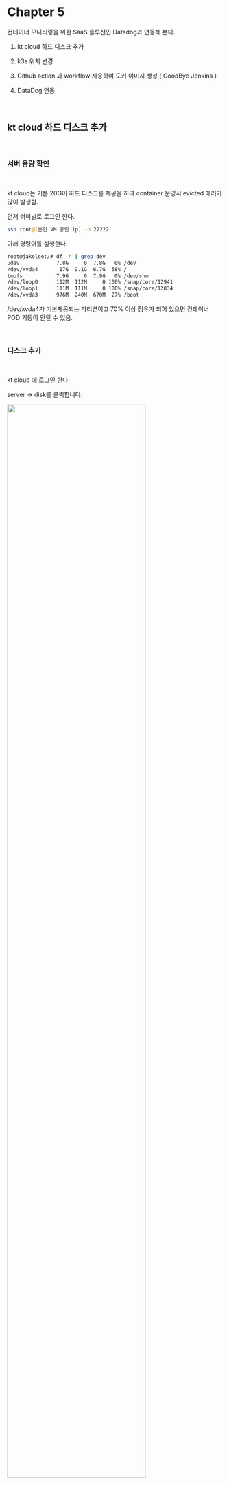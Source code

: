 # Chapter 5 
   
컨테이너 모니티링을 위한 SaaS 솔루션인 Datadog과 연동해 본다.  

1. kt cloud 하드 디스크 추가

2. k3s 위치 변경

3. Github action 과 workflow 사용하여 도커 이미지 생성 ( GoodBye Jenkins )

4. DataDog 연동


 
<br/>

##  kt cloud 하드 디스크 추가

<br/>

### 서버 용량 확인 

<br/>

kt cloud는 기본 20G이 하드 디스크를 제공을 하여 container 운영시 evicted 
에러가 많이 발생함.  

먼저 터미널로 로그인 한다.  

```bash
ssh root@(본인 VM 공인 ip) -p 22222
``` 

아래 명령어를 실행한다.  

```bash
root@jakelee:/# df -h | grep dev
udev            7.8G     0  7.8G   0% /dev
/dev/xvda4       17G  9.1G  6.7G  58% /
tmpfs           7.9G     0  7.9G   0% /dev/shm
/dev/loop0      112M  112M     0 100% /snap/core/12941
/dev/loop1      111M  111M     0 100% /snap/core/12834
/dev/xvda3      976M  240M  670M  27% /boot
```

/dev/xvda4가 기본제공되는 파티션이고 70% 이상 점유가 되어 있으면 컨테이너 POD 기동이 안될 수 있음.  

<br/>

### 디스크 추가  

<br/>

kt cloud 에 로그인 한다.    

server -> disk를 클릭합니다.  


<img src="./assets/disk_add1.png" style="width: 80%; height: auto;"/>   

create disk 를 클릭합니다.

<img src="./assets/disk_add2.png" style="width: 80%; height: auto;"/>   

아래와 같이 값을 선택합니다.  

- zone : KOR-Seoul M2 ( 현재 교육 환경은  M2 zone에 설치 )
- name : host 이름과 같이 설정 ( 식별을 편하게 하기 위함 )
- product : SSD ( 빠른 성능 )
- size : 50G 

launch 버튼을 클릭하여 디스크를 생성하며 약간의 시간 소요.

<img src="./assets/disk_add3.png" style="width: 80%; height: auto;"/>   

state 상태가 Release라고 나오며 붉은색으로 표시됨. 이것은 아직 서버에 디스크가 연결 되지 않았다는 의미.  

<img src="./assets/disk_add4.png" style="width: 80%; height: auto;"/>   

connect 버튼을 클릭을 하면 연결할 서버가 나오고 원하는 대상 서버를 선택합니다.  

<img src="./assets/disk_add5.png" style="width: 80%; height: auto;"/>   

아래 메시지가 나오면 ok를 클릭합니다. 

<img src="./assets/disk_add6.png" style="width: 60%; height: auto;"/>   

완료가 되면 status가 connect 로 나오고 kt cloud 에서는 해야 할 일은 완료 되었습니다.   

<img src="./assets/disk_add7.png" style="width: 80%; height: auto;"/>   

<br/>

### 디스크 붙이기 

<br/>

터미널로 로그인 한다.  

```bash
ssh root@(본인 VM 공인 ip) -p 22222
```  
아래 명령어를 실행한다.  

```bash
root@jakelee:/# fdisk -l
```

<img src="./assets/disk_add_fdisk.png" style="width: 80%; height: auto;"/>   

/dev/xvdb 라는 디스크가 추가 된걸 확인 할수 있습니다.  

위에서 확인한 디바이스 파티션의 포맷을 진행합니다. ( 리눅스 파티션 ext4 )

```bash
root@jakelee:/# mkfs.ext4 /dev/xvdb
```  

포맷이 완료되면 UUID를 확인할 수 있습니다.   위에서도 보이지만 아래의 명령어를 통해서도 UUID를 확인할 수 있습니다.  

```bash
root@jakelee:/# blkid
/dev/xvdb: UUID="f7f5fb33-80f0-4eda-b103-4be9b6aa070e" TYPE="ext4"
/dev/xvda2: UUID="2feb6a8f-952a-4b49-9e39-03b712dc75d3" TYPE="swap" PARTUUID="94574b76-926a-4d85-b78c-f370c646afd9"
/dev/xvda3: UUID="2cab3d8f-b495-43a2-9ea4-db1a02bce959" TYPE="ext4" PARTUUID="375daaec-397a-4545-a75a-6ab586eed954"
/dev/xvda4: UUID="89a01c64-beb2-4de2-bd8b-7aa7146e41ee" TYPE="ext4" PARTUUID="25f58f5f-6d2a-4c4b-96e9-f8345dcf4d16"
/dev/loop0: TYPE="squashfs"
/dev/loop1: TYPE="squashfs"
/dev/xvda1: PARTUUID="6eb8e524-4b89-4dfc-9d73-d259d395f4ac"
```  

이제 디스크를 사용하기 위해 마운트 할 차례입니다. 먼저 마운트 할 대상 폴더를 만들어줍니다.  

```bash
root@jakelee:/# mkdir -p /data
```  

자동 마운트를 위해 마운트 정보를 /etc/fstab 파일에 추가합니다.  

```bash
root@jakelee:/# vi /etc/fstab
```  

이제 마운트를 적용합니다.  

```bash
root@jakelee:/# mount -a
```  

<img src="./assets/disk_mount.png" style="width: 80%; height: auto;"/>   

아래 명령어를 실행하여 /data 마운트 포인트가 생성된걸 확인합니다.  

```bash
root@jakelee:/# df -h | grep dev
udev            7.8G     0  7.8G   0% /dev
/dev/xvda4       17G  9.1G  6.7G  58% /
tmpfs           7.9G     0  7.9G   0% /dev/shm
/dev/loop0      112M  112M     0 100% /snap/core/12941
/dev/loop1      111M  111M     0 100% /snap/core/12834
/dev/xvdb        49G     0   49G   0% /data
/dev/xvda3      976M  240M  670M  27% /boot
```  

<br/>

##  k3s 위치 변경

<br/>

### k3s 신규 폴더 생성 

<br/>

먼저 /var/lib/rancher를 /data 폴더에 복사합니다.  

```
cp -rp /var/lib/rancher /data
```  

rancher폴더가 생성된 것을 확인 할 수 있습니다.  
```
root@jakelee:/# ls /data
rancher
```  

<br/>

### k3s 위치 변경

<br/>

k3s 서비스의 시작 위치를 확인하기 위해 아래 명령어를 실행합니다.    

```bash
root@jakelee:/# systemctl status k3s
● k3s.service - Lightweight Kubernetes
   Loaded: loaded (/etc/systemd/system/k3s.service; enabled; vendor preset: enabled)
   Active: active (running) since Sat 2022-04-30 12:04:31 KST; 22h ago
     Docs: https://k3s.io
  Process: 989 ExecStartPre=/sbin/modprobe overlay (code=exited, status=0/SUCCESS)
  Process: 978 ExecStartPre=/sbin/modprobe br_netfilter (code=exited, status=0/SUCCESS)
  Process: 956 ExecStartPre=/bin/sh -xc ! /usr/bin/systemctl is-enabled --quiet nm-cloud-setup.serv
 Main PID: 990 (k3s-server)
    Tasks: 506
```  

서비스 위치는 /etc/systemd/system/k3s.service 이란 것을 확인 할 수 있고  
vi 에디터로 /etc/systemd/system/k3s.service 를 수정합니다.  

ExecStart 구문에서 --data-dir=/data/rancher/k3s 를 추가합니다.


```bash
# before
ExecStart=/usr/local/bin/k3s \
    server  \
        '--tls-san' \
        '210.106.105.165' \

# after
ExecStart=/usr/local/bin/k3s \
    server \
        '--data-dir=/data/rancher/k3s' \
        '--tls-san' \
        '210.106.105.165' \

```  

시스템 데몬과 k3s를 재기동 합니다.  

```bash
systemctl daemon-reload 
systemctl restart k3s
```  

정상기동을 확인합니다.   

```bash
systemctl status k3s
```  

신규 파티션 ( /dev/xvdb )에 disk가 사용되는지 확인 합니다.

```bash
root@jakelee:/# df -h | grep dev
udev            7.8G     0  7.8G   0% /dev
/dev/xvda4       17G  9.0G  6.8G  58% /
tmpfs           7.9G     0  7.9G   0% /dev/shm
/dev/loop0      112M  112M     0 100% /snap/core/12941
/dev/loop1      111M  111M     0 100% /snap/core/12834
/dev/xvdb        49G  6.5G   41G  14% /data
/dev/xvda3      976M  240M  670M  27% /boot
```  

k3s 에서 evicted 된 pod를 정리한다.   
아래 명령어를 실행하면 Pod가 재기동 된다.    

```bash
kubectl drain --delete-emptydir-data --ignore-daemonsets --force < node 이름 > && kubectl uncordon < node 이름 >
```

```bash
root@jakelee:~# kubectl drain --delete-emptydir-data --ignore-daemonsets --force jakelee && kubectl uncordon jakelee
node/jakelee cordoned
WARNING: ignoring DaemonSet-managed Pods: monitoring/prometheus-prometheus-node-exporter-2dgkh, kube-system/svclb-traefik-ppwjm, default/my-datadog-5vtk6
evicting pod kube-system/local-path-provisioner-84bb864455-gsm9c
argocd-applicationset-controller-66689cbf4b-czwx7
evicting pod monitoring/prometheus-grafana-75898f6f7b-bwgd6
I0501 20:52:09.033684   24024 request.go:665] Waited for 1.000050949s due to client-side throttling, not priority and fairness, request: POST:https://127.0.0.1:6443/api/v1/namespaces/monitoring/pods/alertmanager-prometheus-kube-prometheus-alertmanager-0/eviction
pod/argocd-notifications-controller-5f8c5d6fc5-7sr85 evicted
pod/argocd-server-5bbd4cfc66-rhwpj evicted
pod/coredns-96cc4f57d-jwlxm evicted
kube-prometheus-operator-85bcb96fcb-jfql6 evicted
pod/prometheus-prometheus-kube-prometheus-prometheus-0 evicted
pod/alertmanager-prometheus-kube-prometheus-alertmanager-0 evicted
I0501 20:52:19.187060   24024 request.go:665] Waited for 3.595956327s due to client-side throttling, not priority and fairness, request: GET:https://127.0.0.1:6443/api/v1/namespaces/dev/pods/dev-edu6-cc658fb7b-dr7mw
pod/mynginx-69d586ff67-m284g evicted
pod/prometheus-kube-state-metrics-77698656df-c6jl2 evicted
pod/dev-edu6-cc658fb7b-zm4dh evicted
node/jakelee evicted
node/jakelee uncordoned
```  

disk full 이 발생한 경우는 아래 명령어를 사용하여 disk-pressure- 관련 메시지를 확인한다.  

```bash
kubectl describe node < node 명 >
```  

taint 명령어를 사용하여 해당 node를 untaint 하여  pod 가 schedule 되게 한다.   

```bash  
kubectl taint nodes jakelee node.kubernetes.io/disk-pressure- 
```  

<br/>

##  Github action 과 worlflow 사용하여 도커 이미지 생성 ( Goodbye Jenkins )

<br/>

### GitHub Package

<br/>

github 에서도 Packages 라는 이름으로 도커 레지스트리를 기능을 지원한다.  
현재 private은 500 메가 까지는 제공을 하고 있다.  

docker 이미지 이름은 앞에 ghcr.io가 붙는다.  
github의 본인 계정으로 이동하면 packages tab을 볼수 있다.  

<img src="./assets/github_package.png" style="width: 80%; height: auto;"/>  

<br/>

### GitHub Docker 이미지 빌드 후 github package 에 push 

<br/>

우리가 그동안 Jenkins 를 통하여 Docker Build 를 수행 했지만 이제는
Github의 Action , workflow 기능을 이용하여 빌드를 수행해본다.   

<br/>

https://github.com/shclub/edu7 를 본인의 github에 fork 한다.  

Actions tab 을 클릭한다.  

<img src="./assets/github_action1.png" style="width: 80%; height: auto;"/>  

템플릿 목록이 나오고 먼저 Github package 에  push 하기 위해서 Publish Docker Container Template을 선택한다.  
configure 를 클릭한다.  

<img src="./assets/github_action_template.png" style="width: 80%; height: auto;"/>  

docker-publish.yml 화일이 아래 처럼 생기고 schedule 부분의 2개 라인만
주석 처리하고 Start commit을 클릭한다.  

<img src="./assets/github_action3.png" style="width: 100%; height: auto;"/>  

./github/workflows 폴더가 생성이 되고 docker-publish.yml 화일이 생성 된것을 확인 할수 있다.  

<img src="./assets/github_action4.png" style="width: 100%; height: auto;"/>  

다시 Actions Tab을 클릭한다.  
Docker 라는 workflow 가 생성이되고 오른편에 pipeline 이 실행 되고 있는것을  확인할 수있다.  

<img src="./assets/github_action5.png" style="width: 100%; height: auto;"/>  

정상적으로 수행이되면 파란색으로 아이콘이 변경이되고 에러가 발생하면 붉은색으로 나온다.  

<img src="./assets/github_action6.png" style="width: 100%; height: auto;"/>  

해당 파이프라인 클릭 ( create  Docker-publish.yml ) 하면 빌드 화면으로 넘어가고 Build를 클릭하면 오른편에 파이프라인 세부 로그를 볼 수있다.  

<img src="./assets/github_action7.png" style="width: 100%; height: auto;"/>  

생성된 빌드 이미지를 보기 위해서는 본인 계정을 클릭한다.  

<img src="./assets/github_action8.png" style="width: 100%; height: auto;"/>  

repository에서도 오른편에서 package 를 통해 확인 할 수도 있다.  

<img src="./assets/github_action8-1.png" style="width: 100%; height: auto;"/>  

Packages를 클릭하면 신규로 생성된 도커 이미지를 확인 할 수 있다.  

<img src="./assets/github_action9.png" style="width: 100%; height: auto;"/>  

해당 도커 이미지를 클릭하면 docker pull을 위한 도커 이미지를 명령어를 확인 할 수 있고 오른편에는
package를 설정할수 있다.  

기본 설정은 public 이다.  

<img src="./assets/github_action10.png" style="width: 100%; height: auto;"/>  

생성된 도커를  터미널 창에서 아래와 같이 실행한다.  
기본 tag는 master 이다.  


```bash
root@jakelee:~# docker run ghcr.io/shclub/edu7:master
 * Serving Flask app 'app' (lazy loading)
 * Environment: production
   WARNING: This is a development server. Do not use it in a production deployment.
   Use a production WSGI server instead.
 * Debug mode: off
 * Running on all addresses (0.0.0.0)
   WARNING: This is a development server. Do not use it in a production deployment.
 * Running on http://127.0.0.1:5000
 * Running on http://172.17.0.2:5000 (Press CTRL+C to quit)
 ```  

  
<br/>

### GitHub Docker 이미지 빌드 후 docker hub  에 push 

<br/>

GitHub package 가 아닌 Docker hub 에 push 해본다.  

Actions Tab으로 이동하여 New workflow를 클릭한다.  

<img src="./assets/github_action11.png" style="width: 100%; height: auto;"/>  

root 폴더의 docker-hub-publish.yml 화일을 내용을 복사한다.  
아래와 같이 생성이 되면 화일명을 docker-hub-publish.yml로 변경을 하고 image 이름을 원하는 이름으로 변경한다.  

<img src="./assets/github_action12.png" style="width: 100%; height: auto;"/>  

start commit 버튼을 클릭하면 화일이 신규로 생긴것을 확인할 수가 있고  빌드가 수행이 된다.  

<img src="./assets/github_action13.png" style="width: 100%; height: auto;"/>  

Actions Tab 으로 이동하면 Publish Docker image 가 생성이 되고 빌드 파이프 라인이 성공 1개 에러 1개가 발생 한 것을 확인 할 수 있다.  

<img src="./assets/github_action14.png" style="width: 100%; height: auto;"/>  

에러를 클릭하면 세부 파이프라인 창으로 이동을 하고 오른편 화면에 에러가 난 곳을 확장 하여 에러메시지를
 확인한다.  

에러 메시지는  Github Repository (edu7)에 도커 허브 credential을 만들지 않아서 발생한 에러이다.

<img src="./assets/github_action15.png" style="width: 100%; height: auto;"/>  

도커 허브 Credential을 만들기 위해서 setting -> secret 으로 이동하여 Action을 클릭한다.  

<img src="./assets/github_action_docker1.png" style="width: 100%; height: auto;"/>  

New Repository Secret를 클릭한다.  

<img src="./assets/github_action_docker2.png" style="width: 100%; height: auto;"/>  

docker-hub-publish.yml 에 생성한 것처럼 설정을 한다.   

```bash
with:
          username: ${{ secrets.DOCKER_USERNAME }}
          password: ${{ secrets.DOCKER_PASSWORD }}
```

아래와 같이 secret을 생성한다.  

<img src="./assets/github_action_docker3.png" style="width: 100%; height: auto;"/>   

2개의 secret이 생성된 것을 확인 할수 있다.  

<img src="./assets/github_action_docker4.png" style="width: 100%; height: auto;"/>   

Actions Tab 으로 이동하여 Publish Docker image 를 선택하고 에러난 화면을 클릭하여 세부 파이프라인 창으로 이동한다.  

<img src="./assets/github_action_docker5.png" style="width: 100%; height: auto;"/>  

오른쪽 상단에 Re-run failed job을 선택한다.  

<img src="./assets/github_action_docker6.png" style="width: 100%; height: auto;"/>  

Re-run jobs를 클릭한다.  

<img src="./assets/github_action_docker7.png" style="width: 100%; height: auto;"/>  

다시 파이프라인을 재실행을 한다.  

<img src="./assets/github_action_docker8.png" style="width: 100%; height: auto;"/>  

성공으로 빌드 된것을 확인 할 수 있다.  

<img src="./assets/github_action_docker9.png" style="width: 100%; height: auto;"/>  

도커 허브로 이동하여 생성된 이미지를 확인한다.  

<img src="./assets/github_action_docker10.png" style="width: 100%; height: auto;"/>  


<br/>

### 수동으로 Actions workflow 실행 

<br/>

workflow는 schedule 또는 event trigger를 통해서 동작을 하지만 수동으로 원할때만 빌드 할수 있도록 구성을 할 수 있다. 

<br/>

docker-hub-publish.yml 화엘에서 on 아래에 아래와 같이 추가해 준다.  
기존의 값은 주석 처리한다.  

```bash
on:      
  workflow_dispatch:
    inputs:
      name:
        description: "TAG"
        required: true
        default: "master"
#  schedule:
#    - cron: '25 2 * * *'
#  push:
#    branches: [ master ]
#    # Publish semver tags as releases.
#    tags: [ 'v*.*.*' ]
#  pull_request:
#    branches: [ master ]
```  

Commit을 하고 Actions Tab으로 이동하면 아래와 같이 Run workflow 버튼이 생성된 것을 확인 할 수 있다.  

버튼을 클릭하면 설정한 Input 값이 나오고 Run을 하면 실행이 된다.  

<img src="./assets/github_action_manual.png" style="width: 80%; height: auto;"/>  


##  DataDog 연동

<br/>

SaaS 형 All-In-One 모니터링 솔루션인 DataDog과 연동합니다.
### 가입하기

<br/>

브라우저에서 https://www.datadoghq.com/ 로 이동한후 Free Trial을 클릭합니다. 

무료 계정은 14일간 사용이 가능하다.  

처음에 나오는 항목은 datadog 서버의 위치를 선택하게 되며 이번 예제는 US5를 기준으로 설명합니다.  

<img src="./assets/datadog_signup.png" style="width: 80%; height: auto;"/>  

가입 완료 후 로그인을 할때 서버위치를 선택하고 로그인 합니다. ( US5 선택 )  

<img src="./assets/datadog_select_zone.png" style="width: 80%; height: auto;"/>  

Agent Setup 화면이 나오면 왼쪽 상단의 Dog 아이콘을 클릭합니다.  

<img src="./assets/datadog_home.png" style="width: 80%; height: auto;"/> 

DataDog과 연동하기 위해서는 API / APP Key가 필요합니다.  

먼저 기 생성된 API key 와 APP Key를 생성 하기 위해서  왼쪽 하단의 계정을 클릭하고 Organization Setting을 클릭합니다.  

<img src="./assets/datadog_apikey_find1.png" style="width: 80%; height: auto;"/> 

API Keys를 클릭합니다.  
<img src="./assets/datadog_apikey_find2.png" style="width: 80%; height: auto;"/> 

APK Key를 클릭하면 오른쪽 화면에 Key라는 값을 확인 할 수 있습니다.  

<img src="./assets/datadog_apikey_find3.png" style="width: 80%; height: auto;"/> 

Key 가 있는 라인을 클릭하면 화면이 Pop-up이 되고 Copy 버튼을 클릭하여 key를 복사합니다.  

<img src="./assets/datadog_apikey_find4.png" style="width: 80%; height: auto;"/>   

API Key는 하나가 기본적으로 생성이 되지만 APP Key는 직접 생성해야 합니다.  

Application Keys를 선택하고 New Key를 클릭합니다.  

<img src="./assets/datadog_appkey1.png" style="width: 80%; height: auto;"/>   

Name는 원하는 값을 입력하고 Create key 버튼을 클릭합니다.  

<img src="./assets/datadog_appkey2.png" style="width: 80%; height: auto;"/> 

APP key가 생성되고  Copy key 버튼을 클릭하여 APP Key를 저장합니다.  
 
<img src="./assets/datadog_appkey3.png" style="width: 80%; height: auto;"/> 

<br/>

###  Agent 설정

<br/>

이제 kubernetes 모니터링을 위해서 DataDog Agent 를 설치합니다.  

먼저 터미널로 로그인 한다.  

```bash
ssh root@(본인 VM 공인 ip) -p 22222
``` 

github이 본인 계정의 edu7 repository에서 datadog-values.yaml 을 복사하여 서버에 같은 이름으로 화일을 생성합니다.  

```bash 
root@jakelee:~# ls datadog-values.yaml
datadog-values.yaml
```  

vi에디터로 화일을 열고 API Key와  APP Key를 본인의 것으로 수정합니다.  
site 정보는 us5로 되어 있고 clusterName은 원하는 것으로 변경하면 됩니다.  

```bash 
datadog:
  site: us5.datadoghq.com
  apiKey: f007473b3e34cc378d7c3fc83bce6c65
  appKey: c230ae82f285af1742bd1aa46a32140381180bd6
  # If not using secrets, then use apiKey and appKey instead
  #apiKeyExistingSecret: datadog-secret
  #appKeyExistingSecret: datadog-secret
  clusterName: default
```  

kt cloud는 kernel 버전이 낮아 아래 옵션을 true로 설정하면 에러가 발생하여 false로 설정한다.  

```
systemProbe:
    enableTCPQueueLength: false
```  

datadog namespace를 생성합니다.   

```bash
root@jakelee:~# kubectl create namespace datadog
namespace/datadog created
```  

secret 형식으로 api key 와 app key를 사용하기 위해서는 secret 를 생성합니다.  


```bash
kubectl create secret generic datadog-secrets --from-literal api-key=<본인 api key> --from-literal app-key=<본인 app key>  
```
실제 예  

```bash
kubectl create secret generic datadog-secrets --from-literal api-key=f007473b3e34cc378d7c3fc83bce6c65 --from-literal app-key=c230ae82f285af1742bd1aa46a32140381180bd6 -n data dog
```

helm repository를 추가 합니다.  

```bash
helm repo add datadog https://helm.datadoghq.com
```  

helm 차트의 최신 버전을 가져 옵니다.    

```bash
helm repo update
```  

진행하기 전에 아래 명령어를 먼저 수행한다.  

```bash
export KUBECONFIG=/etc/rancher/k3s/k3s.yaml
```  

반복 작업을 하지 않기 위해 아래와 같이 실행한다.

```bash
# /etc/profile을 vi 에디터로 오픈한다.
vi /etc/profile
# 아래 구문을 추가하고 저장한다.
export KUBECONFIG=/etc/rancher/k3s/k3s.yaml
#  수정된 값을 적용한다.
source /etc/profile
```  

helm (버전 3.x) 을 사용하여 Datadog Agent 를 deploy 합니다.  

```bash
helm install -f datadog-values.yaml my-datadog datadog/datadog -n datadog
```  

정상적으로 배포가 되었는지 pod를 조회해 본다.  

```bash
root@jakelee:~# kubectl get po -n datadog
NAME                                            READY   STATUS    RESTARTS   AGE
my-datadog-5vtk6                                3/3     Running   0          34h
my-datadog-kube-state-metrics-f9c786668-gmkfg   1/1     Running   0          168m
my-datadog-cluster-agent-77fb7d877c-n4d8v       1/1     Running   0          168m
```  

web browser의 data dog에서 Infrastructure -> Infrastructure List로 이동한다.  

<img src="./assets/datadog_infra_list.png" style="width: 80%; height: auto;"/>  

Agent가 잘 작동하면 우리가 설정한 서버이름과 정보가 보인다.  

<img src="./assets/datadog_infra_server.png" style="width: 80%; height: auto;"/>   

<br/>

서버 Metric 정보도 확인 할수 있다.  

<img src="./assets/datadog_infra_server_detail.png" style="width: 80%; height: auto;"/>   

Cluster Agent를 설정하였기 때문에 kubernetes의 container 정보를 확인 할 수도 있다.  

<img src="./assets/datadog_infra_server_container.png" style="width: 80%; height: auto;"/>

live container 를 클릭하면 좀더 자세한 k8s 컨테이너 정보를 실시간으로 확인 할 수 있다.  

<img src="./assets/datadog_k8s_container.png" style="width: 80%; height: auto;"/>  

실시간 정보 이외에도 위 상단의 prev 버튼으로 과거의 metric 정보도 확인 할 수 있다.  

<img src="./assets/datadog_k8s_container_prev.png" style="width: 80%; height: auto;"/>

<br/>

###  Log / Trace 설정

<br/>

인프라 Metric은 위에서 처럼 Agent를 설치하면 되지만 Application의 Log 와 Trace를 위해서는 별도 설정이 필요하다.   

구성은 다음과 같다.   

<img src="./assets/datadog_dogstatsd.png" style="width: 80%; height: auto;"/>  

<br/>

APM -> Docs 메뉴로 이동한다.  

<img src="./assets/datadog_docs1.png" style="width: 80%; height: auto;"/>  

Container Based -> Kubernetes -> Helm Chart -> Python을 선택한다.  

<img src="./assets/datadog_docs2.png" style="width: 80%; height: auto;"/>  

Agenst Setup은 이미 완료 했기 때문에 Configure your application container for APM 으로 이동한다.  

오른쪽 메뉴를 다 체크를 하면 왼쪽 yaml 파일에 내용이 추가 된것을 확인할수 있다.  

<img src="./assets/datadog_docs3.png" style="width: 80%; height: auto;"/>  

<br/>

vm에서 먼저 테스트 해보기 위해 pip3 버전을 확인한다.  
ubuntu 18 버전에서는 python 3.6이 설치 된것 을 확인 할 수 있다.  

```bash
root@jakelee:~/edu7# pip3 -V
pip 9.0.1 from /usr/lib/python3/dist-packages (python 3.6)
```

DataDog의 python trace library 인 ddtrace 0.34.0 버전을 설치한다.  
- python 3.8 에서는 최신 버전 설치 가능

```bash 
root@jakelee:~/edu7# pip3 install ddtrace==0.34.0
Collecting ddtrace==0.34.0
  Downloading https://files.pythonhosted.org/packages/09/ad/0ae290415ca1ba97d347915b6fe15f2d7d686260f0b177317ec05b9beda3/ddtrace-0.34.0-cp36-cp36m-manylinux1_x86_64.whl (508kB)
    100% |████████████████████████████████| 512kB 2.7MB/s
Collecting msgpack>=0.5.0 (from ddtrace==0.34.0)
  Downloading https://files.pythonhosted.org/packages/61/3c/2206f39880d38ca7ad8ac1b28d2d5ca81632d163b2d68ef90e46409ca057/msgpack-1.0.3.tar.gz (123kB)
    100% |████████████████████████████████| 133kB 10.7MB/s
Building wheels for collected packages: msgpack
  Running setup.py bdist_wheel for msgpack ... done
  Stored in directory: /root/.cache/pip/wheels/b4/58/67/1a6b3c87c4b15456c801d68297a8d6e9040b1e95f3293a82cf
Successfully built msgpack
Installing collected packages: msgpack, ddtrace
Successfully installed ddtrace-0.34.0 msgpack-1.0.3
```  

flask를 설치한다. ( kt cloud 기준 )

```bash 
root@jakelee:~/edu7# pip3 install flask==0.11.1
```  

github의 edu7 repository에서 datadog 폴더의 app.py 화일을 복사하여 저장한다.  


```bash 
root@jakelee:~/edu7# vi app.py
```  

아래의 값은 datadog에서 보여지는 이름이기 때문에 적당히 변경하다.  

```bash
config.env = "jake_edu"  # the environment the application is in
config.service = "app"  # name of your application
config.version = "0.1"  # version of your application
```  

python flask 기동시 아래와 같은 에러가 발생하면   

```
OSError: [Errno 98] Address already in use
```  

5000번 포트를 검색을 한 후 기존 서비스를 kill 한다.  

```
lsof -i:5000
```  

아래 명령어를 사용 하여 서비스를 기동한다.  
- DD_LOGS_INJECTION=true DD_TRACE_DEBUG=true 을 앞에 사용하지 않으면 에러 발생

    <img src="./assets/datadog_trace_error.png" style="width: 80%; height: auto;"/>  

실행해보자.  

```bash 
root@jakelee:~/edu7# DD_LOGS_INJECTION=true DD_TRACE_DEBUG=true ddtrace-run python3 app.py
2022-05-02 14:20:00,182 WARNING [werkzeug] [_internal.py:225] [dd.trace_id=0 dd.span_id=0] -  * Running on all addresses.
   WARNING: This is a development server. Do not use it in a production deployment.
2022-05-02 14:20:00,182 INFO [werkzeug] [_internal.py:225] [dd.trace_id=0 dd.span_id=0] -  * Running on http://172.27.0.134:5000/ (Press CTRL+C to quit)
2022-05-02 14:20:18,471 INFO [__main__] [app.py:36] [dd.trace_id=7289993804914578989 dd.span_id=12183544174804120126] -  Container EDU | POD Working : jakelee | v=1

2022-05-02 14:20:18,472 INFO [werkzeug] [_internal.py:225] [dd.trace_id=0 dd.span_id=0] - 127.0.0.1 - - [02/May/2022 14:20:18] "GET / HTTP/1.1" 200 -
```  

새로운 창을 띄워 아래 명령어를 2번 실행 한다.

```bash
root@jakelee:~# curl localhost:5000
 Container EDU | POD Working : jakelee | v=1
root@jakelee:~# curl localhost:5000
 Container EDU | POD Working : jakelee | v=1
root@jakelee:~#
```  

브라우저에서 DataDog으로 로그인 하고 Infrastructure -> Infrastructure List 로 이동한다.  

본인의 서버를 클릭하면 오른쪽에 세부 화면이 나오고 trace를 선택하면 2개의 trace를 볼수 있다.  

<img src="./assets/datadog_infra_trace.png" style="width: 80%; height: auto;"/>   

또한  APM -> Traces 를 통하여 진입할 수도 있다.

<img src="./assets/datadog_apm_trace.png" style="width: 80%; height: auto;"/> 

2개의 데이터중 하나를 클릭한다.  

<img src="./assets/datadog_apm_trace1.png" style="width: 80%; height: auto;"/>   

Live Trace를 볼수 있고 아래와 같이 Span 을 그래프 / List / Map 형태로 볼 수 있다.  

<img src="./assets/datadog_apm_trace2.png" style="width: 80%; height: auto;"/>   

로그가 수집이 되지 않으면 daemonset을 수정해야 한다.  
먼저 daemonset을 조회한다.  
  
```bash
root@jakelee:~/edu7# kubectl get daemonset
NAME         DESIRED   CURRENT   READY   UP-TO-DATE   AVAILABLE   NODE SELECTOR            AGE
my-datadog   1         1         1       1            1           kubernetes.io/os=linux   2d5h
```  

수정 모드로 진입하여  

```bash
root@jakelee:~/edu7# kubectl edit daemonset my-datadog
```  

아래에서 LOG 관련된 값을 true로 설정한다.  

```bash
       - name: DD_APM_ENABLED
          value: "true"
        - name: DD_LOGS_ENABLED
          value: "true"
        - name: DD_LOGS_CONFIG_CONTAINER_COLLECT_ALL
          value: "true"
        - name: DD_LOGS_CONFIG_K8S_CONTAINER_USE_FILE
          value: "true"
        - name: DD_LOGS_CONFIG_AUTO_MULTI_LINE_DETECTION
          value: "true"
```  

<br/>

k8s의 pod로 구성을 해보자. 구성도는 아래와 같다.     

<img src="./assets/datadog_trace_collect.png" style="width: 80%; height: auto;"/>  

<br/>

github의 shclub/edu8 리포지토리에 deployment.yaml 를 사용한다.  

배포를 적용한다.  

```bash
root@jakelee:~/edu7# kubectl apply -f deployment.yaml
deployment.apps/edu8 created
```  

pod 의 로그를 확인하고 서비스 ip 와 포트를 확인 한다.  

```bash 
root@jakelee:~/edu7# kubectl logs -f edu8-7dddb77987-hgknh
2022-05-02 06:02:34,492 WARNING [werkzeug] [_internal.py:225] [dd.trace_id=0 dd.span_id=0] -  * Running on all addresses.
   WARNING: This is a development server. Do not use it in a production deployment.
2022-05-02 06:02:34,493 INFO [werkzeug] [_internal.py:225] [dd.trace_id=0 dd.span_id=0] -  * Running on http://10.42.0.200:5000/ (Press CTRL+C to quit)
2022-05-02 06:03:31,391 INFO [__main__] [app.py:36] [dd.trace_id=9691429885235158795 dd.span_id=10369185742989157470] -  Container EDU | POD Working : edu8-7dddb77987-hgknh | v=1
```  

창을 하나 더 열어서 아래 명령어를 수행하면 서비스가 호출이 된다.     

```bash
root@jakelee:~# curl http://10.42.0.200:5000
 Container EDU | POD Working : edu8-7dddb77987-hgknh | v=1
```  

브라우저의 DataDog에서 trace를 확인 할 수 있다.  

<img src="./assets/datadog_container_trace.png" style="width: 80%; height: auto;"/>  

<br/>

## 과제

<br/>

### 과제 1

현재 Docker Root 디렉토리를 /data로 변경한다.  

도커도 위와 같이 폴더를 변경 할 수 있습니다.    

- TIP 
    - 현재 Docker Root 디렉토리 확인
        - docker info | grep "Docker Root Dir"
    - 도커 status 정보
        - systemctl status docker
    - ExecStart로 시작하는 라인 끝에 --data-root=/data/docker 추가

